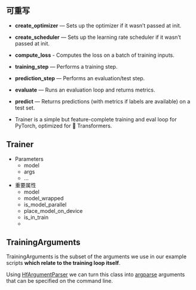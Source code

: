 
## 可重写
- **create_optimizer** — Sets up the optimizer if it wasn’t passed at init.
-   **create_scheduler** — Sets up the learning rate scheduler if it wasn’t passed at init.
-   **compute_loss** - Computes the loss on a batch of training inputs.
-   **training_step** — Performs a training step.
-   **prediction_step** — Performs an evaluation/test step.
-   **evaluate** — Runs an evaluation loop and returns metrics.
-   **predict** — Returns predictions (with metrics if labels are available) on a test set.


- Trainer is a simple but feature-complete training and eval loop for PyTorch, optimized for 🤗 Transformers.


## Trainer
- Parameters
	- model
	- args
	- ...
- 重要属性
	- model
	- model_wrapped
	- is_model_parallel
	- place_model_on_device
	- is_in_train
	- 

## TrainingArguments
TrainingArguments is the subset of the arguments we use in our example scripts **which relate to the training loop itself**.

Using [HfArgumentParser](https://huggingface.co/docs/transformers/v4.28.1/en/internal/trainer_utils#transformers.HfArgumentParser) we can turn this class into [argparse](https://docs.python.org/3/library/argparse#module-argparse) arguments that can be specified on the command line.